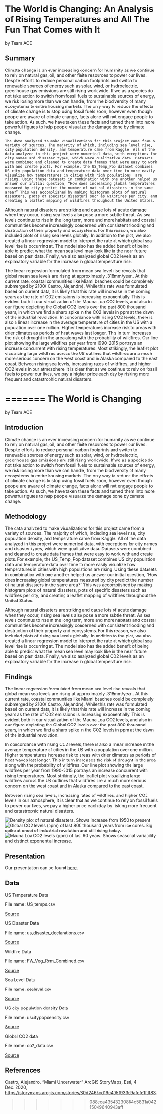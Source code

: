 
The World is Changing: An Analysis of Rising Temperatures and All The Fun That Comes with It
================
by Team ACE

## Summary

Climate change is an ever increasing concern for humanity as we continue to rely on natural gas, oil, and other finite resources to power our lives. Despite efforts to reduce personal carbon footprints and switch to renewable sources of energy such as solar, wind, or hydroelectric, greenhouse gas emissions are still rising worldwide. If we as a species do not take action to switch from fossil fuels to sustainable sources of energy, we risk losing more than we can handle, from the biodiversity of many ecosystems to entire housing markets. The only way to reduce the effects of climate change is to stop using fossil fuels soon, however even though people are aware of climate change, facts alone will not engage people to take action. As such, we have taken these facts and turned them into more powerful figures to help people visualize the damage done by climate change. 

	The data analyzed to make visualizations for this project came from a variety of sources. The majority of which, including sea level rise, city population density, and temperature came from Kaggle. All of the data analyzed in this project were numerical data, with exceptions for city names and disaster types, which were qualitative data. Datasets were combined and cleaned to create data frames that were easy to work with and create plots. For example, the US_Temp_Pop dataset combines US city population data and temperature data over time to more easily visualize how temperatures in cities with high populations  are rising. Using these datasets in combination with one another helped us answer our initial question, “How does increasing global temperatures measured by city predict the number of natural disasters in the same area?” This was accomplished by making histogram plots of natural disasters, plots of specific disasters such as wildfires per city, and creating a leaflet mapping of wildfires throughout the United States. 
Although natural disasters are striking and cause lots of acute damage when they occur, rising sea levels also pose a more subtle threat. As sea levels continue to rise in the long term, more and more habitats and coastal communities become increasingly concerned with consistent flooding and destruction of their property and ecosystems. For this reason, we also included plots of rising sea levels globally. In addition to the plot, we also created a linear regression model to interpret the rate at which global sea level rise is occurring at. The model also has the added benefit of being able to predict what the mean sea level may look like in the near future based on past data. Finally, we also analyzed global CO2 levels as an explanatory variable for the increase in global temperature rise.  

The linear regression formulated from mean sea level rise reveals that global mean sea levels are rising at approximately .318mm/year.. At this current rate, coastal communities like Miami beaches could be completely submerged by 2100( Castro, Alejandro).  While this rate was formulated based on current data, it is likely that this rate will increase in the coming years as the rate of CO2 emissions is increasing exponentially. This is evident both in our visualization of the Mauna Loa CO2 levels, and also in our figure depicting the Global CO2 levels over the past 800 thousand years, in which we find a sharp spike in the CO2 levels in ppm at the dawn of the industrial revolution. 
 	In concordance with rising CO2 levels, there is also a linear increase in the average temperature of cities in the US with a population over one million. Higher temperatures increase risk to areas with drier climates as periods of heat waves last longer. This in turn increases the risk of drought in the area along with the probability of wildfires. Our line plot showing the large wildfires per year from 1990-2015 portrays an increase concurrent with rising temperatures. Most strikingly, the leaflet plot visualizing large wildfires across the US outlines that wildfires are a much more serious concern on the west coast and in Alaska compared to the east coast. 
	Between rising sea levels, increasing rates of wildfires, and higher CO2 levels in our atmosphere, it is clear that as we continue to rely on fossil fuels to power our lives, we pay a higher price each day by risking more frequent and catastrophic natural disasters. 

<!-- ```{r load-data, echo = FALSE} -->
<!-- # load data here, if you like -->
<!-- ``` -->
<!-- ## Presentation -->

<!-- Our presentation can be found [here](presentation/presentation.html). -->

<!-- ## Data -->
=======
The World is Changing
================
by Team ACE

## Introduction

Climate change is an ever increasing concern for humanity as we continue
to rely on natural gas, oil, and other finite resources to power our
lives. Despite efforts to reduce personal carbon footprints and switch
to renewable sources of energy such as solar, wind, or hydroelectric,
greenhouse gas emissions are still rising worldwide. If we as a species
do not take action to switch from fossil fuels to sustainable sources of
energy, we risk losing more than we can handle, from the biodiversity of
many ecosystems to entire housing markets. The only way to reduce the
effects of climate change is to stop using fossil fuels soon, however
even though people are aware of climate change, facts alone will not
engage people to take action. As such, we have taken these facts and
turned them into more powerful figures to help people visualize the
damage done by climate change.

## Methodology

The data analyzed to make visualizations for this project came from a
variety of sources. The majority of which, including sea level rise,
city population density, and temperature came from Kaggle. All of the
data analyzed in this project were numerical data, with exceptions for
city names and disaster types, which were qualitative data. Datasets
were combined and cleaned to create data frames that were easy to work
with and create plots. For example, the US_Temp_Pop dataset combines US
city population data and temperature data over time to more easily
visualize how temperatures in cities with high populations are rising.
Using these datasets in combination with one another helped us answer
our initial question, “How does increasing global temperatures measured
by city predict the number of natural disasters in the same area?” This
was accomplished by making histogram plots of natural disasters, plots
of specific disasters such as wildfires per city, and creating a leaflet
mapping of wildfires throughout the United States.

Although natural disasters are striking and cause lots of acute damage
when they occur, rising sea levels also pose a more subtle threat. As
sea levels continue to rise in the long term, more and more habitats and
coastal communities become increasingly concerned with consistent
flooding and destruction of their property and ecosystems. For this
reason, we also included plots of rising sea levels globally. In
addition to the plot, we also created a linear regression model to
interpret the rate at which global sea level rise is occurring at. The
model also has the added benefit of being able to predict what the mean
sea level may look like in the near future based on past data. Finally,
we also analyzed global CO2 levels as an explanatory variable for the
increase in global temperature rise.

## Findings

The linear regression formulated from mean sea level rise reveals that
global mean sea levels are rising at approximately .318mm/year.. At this
current rate, coastal communities like Miami beaches could be completely
submerged by 2100( Castro, Alejandro). While this rate was formulated
based on current data, it is likely that this rate will increase in the
coming years as the rate of CO2 emissions is increasing exponentially.
This is evident both in our visualization of the Mauna Loa CO2 levels,
and also in our figure depicting the Global CO2 levels over the past 800
thousand years, in which we find a sharp spike in the CO2 levels in ppm
at the dawn of the industrial revolution.

In concordance with rising CO2 levels, there is also a linear increase
in the average temperature of cities in the US with a population over
one million. Higher temperatures increase risk to areas with drier
climates as periods of heat waves last longer. This in turn increases
the risk of drought in the area along with the probability of wildfires.
Our line plot showing the large wildfires per year from 1990-2015
portrays an increase concurrent with rising temperatures. Most
strikingly, the leaflet plot visualizing large wildfires across the US
outlines that wildfires are a much more serious concern on the west
coast and in Alaska compared to the east coast.

Between rising sea levels, increasing rates of wildfires, and higher CO2
levels in our atmosphere, it is clear that as we continue to rely on
fossil fuels to power our lives, we pay a higher price each day by
risking more frequent and catastrophic natural disasters.

<img src="README_files/figure-gfm/unnamed-chunk-1-1.png" title="Density plot of natural disasters. Shows increase from 1950 to present" alt="Density plot of natural disasters. Shows increase from 1950 to present"  />

<img src="README_files/figure-gfm/global_co2-1.png" title="Global CO2 levels (ppm) of last 800 thousand years from ice cores. Big spike at onset of industrial revolution and still rising today." alt="Global CO2 levels (ppm) of last 800 thousand years from ice cores. Big spike at onset of industrial revolution and still rising today."  />

<img src="README_files/figure-gfm/recent_co2-1.png" title="Mauna Loa CO2 levels (ppm) of last 60 years. Shows seasonal variability and distinct exponential increase." alt="Mauna Loa CO2 levels (ppm) of last 60 years. Shows seasonal variability and distinct exponential increase."  />

## Presentation

Our presentation can be found [here](presentation/presentation.html).

## Data

US Temperature Data

File name: US_temps.csv

[Source](https://www.kaggle.com/berkeleyearth/climate-change-earth-surface-temperature-data)

US Disaster Data

File name: us_disaster_declarations.csv

[Source](https://www.kaggle.com/headsortails/us-natural-disaster-declarations/version/72)

Wildfire Data

File name: FW_Veg_Rem_Combined.csv

[Source](https://www.kaggle.com/capcloudcoder/us-wildfire-data-plus-other-attributes)

Sea Level Data

File name: sealevel.csv

[Source](https://www.kaggle.com/kkhandekar/global-sea-level-1993-2021)

US city population density Data

File name: uscitypopdensity.csv

[Source](https://www.kaggle.com/mmcgurr/us-city-population-densities)

Global CO2 data

File name: co2_data.csv

[Source](https://keelingcurve.ucsd.edu/permissions-and-data-sources/)

## References

Castro, Alejandro. “Miami Underwater.” ArcGIS StoryMaps, Esri, 4
Dec. 2020,
<https://storymaps.arcgis.com/stories/80d2465cd19c405f933e9afcfe1fdf83>.
>>>>>>> 088eca43543230884c5831a04215049640943aff
